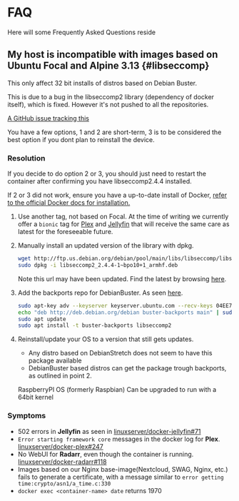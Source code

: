 # FAQ

Here will some Frequently Asked Questions reside

## My host is incompatible with images based on Ubuntu Focal and Alpine 3.13 {#libseccomp}

This only affect 32 bit installs of distros based on Debian Buster.

This is due to a bug in the libseccomp2 library (dependency of docker itself), which is fixed. However it's not pushed to all the repositories.

[A GitHub issue tracking this](https://github.com/moby/moby/issues/40734)

You have a few options, 1 and 2 are short-term, 3 is to be considered the best option if you dont plan to reinstall the device.

### Resolution

If you decide to do option 2 or 3, you should just need to restart the container after confirming you have libseccomp2.4.4 installed.

If 2 or 3 did not work, ensure you have a up-to-date install of Docker, [refer to the official Docker docs for installation.](https://docs.docker.com/engine/install/debian/)

1. Use another tag, not based on Focal. At the time of writing we currently offer a `bionic` tag for [Plex](https://github.com/linuxserver/docker-plex) and [Jellyfin](https://github.com/linuxserver/docker-jellyfin) that will receive the same care as latest for the foreseeable future.

2. Manually install an updated version of the library with dpkg.

    ```bash
    wget http://ftp.us.debian.org/debian/pool/main/libs/libseccomp/libseccomp2_2.4.4-1~bpo10+1_armhf.deb
    sudo dpkg -i libseccomp2_2.4.4-1~bpo10+1_armhf.deb
    ```

    Note this url may have been updated. Find the latest by browsing [here](http://ftp.us.debian.org/debian/pool/main/libs/libseccomp/).

3. Add the backports repo for DebianBuster. As seen [here](https://github.com/linuxserver/docker-jellyfin/issues/71#issuecomment-733621693).

    ```bash
    sudo apt-key adv --keyserver keyserver.ubuntu.com --recv-keys 04EE7237B7D453EC 648ACFD622F3D138
    echo "deb http://deb.debian.org/debian buster-backports main" | sudo tee -a /etc/apt/sources.list.d/buster-backports.list
    sudo apt update
    sudo apt install -t buster-backports libseccomp2
    ```

4. Reinstall/update your OS to a version that still gets updates.
    * Any distro based on DebianStretch does not seem to have this package available
    * DebianBuster based distros can get the package trough backports, as outlined in point 2.

    RaspberryPI OS (formerly Raspbian) Can be upgraded to run with a 64bit kernel

### Symptoms

* 502 errors in __Jellyfin__ as seen in [linuxserver/docker-jellyfin#71](https://github.com/linuxserver/docker-jellyfin/issues/71)
* `Error starting framework core` messages in the docker log for __Plex__. [linuxserver/docker-plex#247](https://github.com/linuxserver/docker-plex/issues/247)
* No WebUI for __Radarr__, even though the container is running. [linuxserver/docker-radarr#118](https://github.com/linuxserver/docker-radarr/issues/118)
* Images based on our Nginx base-image(Nextcloud, SWAG, Nginx, etc.) fails to generate a certificate, with a message similar to `error getting time:crypto/asn1/a_time.c:330`
* `docker exec <container-name> date` returns 1970
